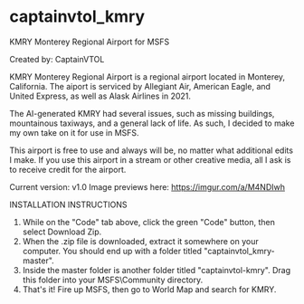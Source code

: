 # captainvtol_kmry
KMRY Monterey Regional Airport for MSFS

Created by: CaptainVTOL

KMRY Monterey Regional Airport is a regional airport located in Monterey, California. The aiport is serviced by Allegiant Air, American Eagle, and United Express, as well as Alask Airlines in 2021. 

The AI-generated KMRY had several issues, such as missing buildings, mountainous taxiways, and a general lack of life. As such, I decided to make my own take on it for use in MSFS.

This airport is free to use and always will be, no matter what additional edits I make. If you use this airport in a stream or other creative media, all I ask is to receive credit for the airport.

Current version: v1.0 
Image previews here: https://imgur.com/a/M4NDIwh

INSTALLATION INSTRUCTIONS

1. While on the "Code" tab above, click the green "Code" button, then select Download Zip.
2. When the .zip file is downloaded, extract it somewhere on your computer. You should end up with a folder titled "captainvtol_kmry-master".
3. Inside the master folder is another folder titled "captainvtol-kmry". Drag this folder into your MSFS\Community directory.
4. That's it! Fire up MSFS, then go to World Map and search for KMRY.
